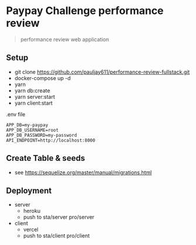 # Paypay Challenge performance review 

> performance review web application

## Setup

- git clone https://github.com/pauljay611/performance-review-fullstack.git
- docker-compose up -d
- yarn
- yarn db:create
- yarn server:start
- yarn client:start

.env file

```
APP_DB=my-paypay
APP_DB_USERNAME=root
APP_DB_PASSWORD=my-password
API_ENDPOINT=http://localhost:8000
```

## Create Table & seeds

- see https://sequelize.org/master/manual/migrations.html

## Deployment

- server
  - heroku
  - push to sta/server pro/server
- client
  - vercel
  - push to sta/client pro/client

